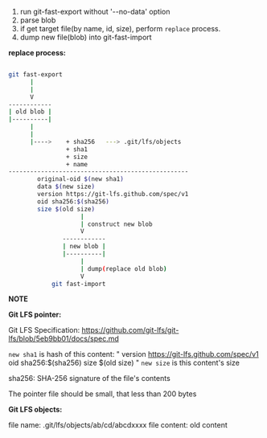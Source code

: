 1. run git-fast-export without '--no-data' option
2. parse blob
3. if get target file(by name, id, size), perform `replace` process.
4. dump new file(blob) into git-fast-import


**replace process:**

```bash

git fast-export
      |
      |
      V
------------
| old blob |
|----------|
      |
      |
      |---->    + sha256   ---> .git/lfs/objects
                + sha1
                + size
                + name
--------------------------------------------------
        original-oid $(new sha1)
        data $(new size)
        version https://git-lfs.github.com/spec/v1
        oid sha256:$(sha256)
        size $(old size)
                    |
                    | construct new blob
                    V
               ------------
               | new blob |
               |----------|
                    |
                    | dump(replace old blob)
                    V
            git fast-import

```

**NOTE**
<!-- This feature may need be authorized by Gitee.com -->
**Git LFS pointer:**

Git LFS Specification: https://github.com/git-lfs/git-lfs/blob/5eb9bb01/docs/spec.md

`new sha1` is hash of this content:
"
        version https://git-lfs.github.com/spec/v1
        oid sha256:$(sha256)
        size $(old size)
"
`new size` is this content's size

sha256:
SHA-256 signature of the file's contents

The pointer file should be small, that less than 200 bytes

**Git LFS objects:**

file name: .git/lfs/objects/ab/cd/abcdxxxx
file content: old content